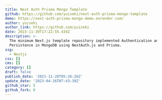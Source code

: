 ```yaml
---
title: Next Auth Prisma Mongo Template
github: https://github.com/yuiseki/next-auth-prisma-mongo-template
demo: https://next-auth-prisma-mongo-demo.onrender.com/
author: yuiseki
author_link: https://github.com/yuiseki
date: 2023-11-30T17:22:55.434Z
description: >-
  The minimum Next.js template repository implemented Authentication and
  Persistence in MongoDB using NextAuth.js and Prisma.
ssg:
  - Nextjs
css: []
cms: []
category: []
draft: false
publish_date: '2021-11-28T05:26:26Z'
update_date: '2023-04-26T07:43:39Z'
github_star: 5
github_fork: 0
---
```

